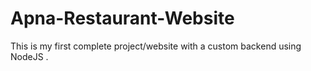 # Apna-Restaurant-Website
This is my first complete project/website with a custom backend using NodeJS .
